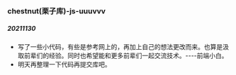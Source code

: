 ### chestnut(栗子库)-js-uuuvvv
##### 20211130
- 写了一些小代码，有些是参考网上的，再加上自己的想法更改而来。也算是汲取前辈们的经验。同时也希望能和更多前辈们一起交流技术。----前端小白。
- 明天再整理一下代码再提交库吧。